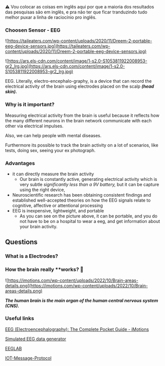 <aside>
⚠️ Vou colocar as coisas em inglês aqui por que a maioria dos resultados das pesquisas são em inglês, e pra não ter que ficar tranduzindo tudo melhor puxar a linha de raciocínio pro inglês.

</aside>

### Choosen Sensor - EEG

![https://taileaters.com/wp-content/uploads/2020/11/Dreem-2-portable-eeg-device-sensors.jpg](https://taileaters.com/wp-content/uploads/2020/11/Dreem-2-portable-eeg-device-sensors.jpg)

![https://ars.els-cdn.com/content/image/1-s2.0-S1053811922008953-gr2_lrg.jpg](https://ars.els-cdn.com/content/image/1-s2.0-S1053811922008953-gr2_lrg.jpg)

EEG. Literally, electro-encephalo-graphy, is a device that can record the electrical activity of the brain using electrodes placed on the scalp **_(head skin)._**

### Why is it important?

Measuring electrical activity from the brain is useful because it reflects how the many different neurons in the brain network communicate with each other via electrical impulses.

Also, we can help people with mental diseases.

Furthermore its possible to track the brain activity on a lot of scenarios, like tests, doing sex, seeing your ex photograph.

### Advantages

- it can directly measure the brain activity
  - Our brain is constantly active, generating electrical activity which is very subtle _significantly less than a 9V battery,_ but it can be capture using the right device,
- Neuroscientific research has been obtaining consistent findings and established well-accepted theories on how the EEG signals relate to cognitive, affective or attentional processing
- EEG is inexpensive, lightweight, and portable
  - As you can see on the picture above, it can be portable, and you do not have to be on a hospital to wear a eeg, and get information about your brain activity.

## Questions

### What is a Electrodes?

### How the brain really \*\*works? 🧠

![https://imotions.com/wp-content/uploads/2022/10/Brain-areas-details.png](https://imotions.com/wp-content/uploads/2022/10/Brain-areas-details.png)

**_The human brain is the main organ of the human central nervous system (CNS)._**

### Useful links

[EEG (Electroencephalography): The Complete Pocket Guide - iMotions](https://imotions.com/blog/learning/best-practice/eeg/)

[Simulated EEG data generator](https://data.mrc.ox.ac.uk/data-set/simulated-eeg-data-generator)

[EEGLAB](https://sccn.ucsd.edu/eeglab/index.php)

[IOT-Message-Protocol](https://learn.microsoft.com/en-us/azure/iot-operations/manage-mqtt-connectivity/overview-iot-mq)

